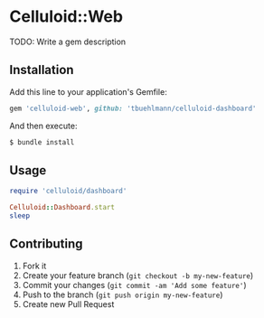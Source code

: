 # Celluloid::Web
TODO: Write a gem description

## Installation
Add this line to your application's Gemfile:
```ruby
gem 'celluloid-web', github: 'tbuehlmann/celluloid-dashboard'
```

And then execute:
```sh
$ bundle install
```

## Usage
```ruby
require 'celluloid/dashboard'

Celluloid::Dashboard.start
sleep
```

## Contributing
1. Fork it
2. Create your feature branch (`git checkout -b my-new-feature`)
3. Commit your changes (`git commit -am 'Add some feature'`)
4. Push to the branch (`git push origin my-new-feature`)
5. Create new Pull Request
